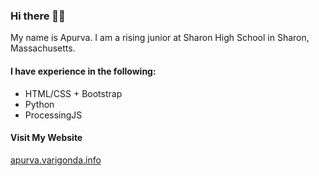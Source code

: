 ### Hi there 👋🏽
My name is Apurva. I am a rising junior at Sharon High School in Sharon, Massachusetts.

#### I have experience in the following:
- HTML/CSS + Bootstrap
- Python
- ProcessingJS

#### Visit My Website
[apurva.varigonda.info](http://apurva.varigonda.info)
